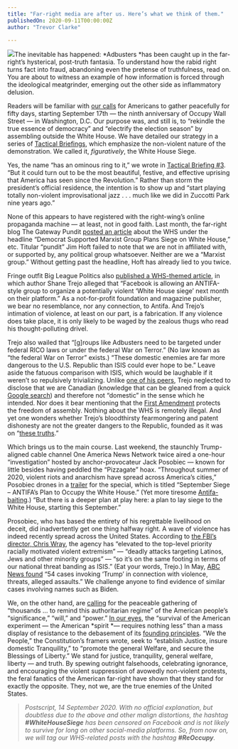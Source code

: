 ```yaml
---
title: "Far-right media are after us. Here’s what we think of them."
publishedOn: 2020-09-11T00:00:00Z
author: "Trevor Clarke"

---
```


![](/images/articles/5f5bfde98e1b2d55754a0d00_adbusters_turtle_logo_1.png)The inevitable has happened: *Adbusters *has been caught up in the far-right’s hysterical, post-truth fantasia. To understand how the rabid right turns fact into fraud, abandoning even the pretense of truthfulness, read on. You are about to witness an example of how information is forced through the ideological meatgrinder, emerging out the other side as inflammatory delusion. 

Readers will be familiar with [our calls](https://www.adbusters.org/campaigns) for Americans to gather peacefully for fifty days, starting September 17th — the ninth anniversary of Occupy Wall Street — in Washington, D.C. Our purpose was, and still is, to “rekindle the true essence of democracy” and “electrify the election season” by assembling outside the White House. We have detailed our strategy in a series of [Tactical Briefings](https://www.adbusters.org/whitehousesiege-campaign), which emphasize the non-violent nature of the demonstration. We called it, *figuratively*, the White House Siege. 

Yes, the name “has an ominous ring to it,” we wrote in [Tactical Briefing #3](https://www.adbusters.org/campaigns/whitehousesiege-tactical-briefing-3). “But it could turn out to be the most beautiful, festive, and effective uprising that America has seen since the Revolution.” Rather than storm the president’s official residence, the intention is to show up and “start playing totally non-violent improvisational jazz . . . much like we did in Zuccotti Park nine years ago.” 

None of this appears to have registered with the right-wing’s online propaganda machine — at least, not in good faith. Last month, the far-right blog The Gateway Pundit [posted an article](https://www.thegatewaypundit.com/2020/08/democrat-supported-marxist-group-plans-siege-white-house-starting-september-17-50-days-2020-election/) about the WHS under the headline “Democrat Supported Marxist Group Plans Siege on White House,” etc. Titular “pundit” Jim Hoft failed to note that we are not in affiliated with, or supported by, any political group whatsoever. Neither are we a “Marxist group.” Without getting past the headline, Hoft has already lied to you twice. 

Fringe outfit Big League Politics also [published a WHS-themed article](https://bigleaguepolitics.com/facebook-allows-antifa-style-group-to-organize-a-white-house-siege-on-their-platform/), in which author Shane Trejo alleged that “Facebook is allowing an ANTIFA-style group to organize a potentially violent ‘White House siege’ next month on their platform.” As a not-for-profit foundation and magazine publisher, we bear no resemblance, nor any connection, to Antifa. And Trejo’s intimation of violence, at least on our part, is a fabrication. If any violence does take place, it is only likely to be waged by the zealous thugs who read his thought-polluting drivel. 

Trejo also wailed that “[g]roups like Adbusters need to be targeted under federal RICO laws or under the federal War on Terror.” (No law known as “the federal War on Terror” exists.) “These domestic enemies are far more dangerous to the U.S. Republic than ISIS could ever hope to be.” Leave aside the fatuous comparison with ISIS, which would be laughable if it weren’t so repulsively trivializing. Unlike [one of his peers](https://www.eagleobserver.com/news/2020/aug/26/the-white-house-siege-occupation-starts-sept-17/), Trejo neglected to disclose that we are Canadian (knowledge that can be gleaned from a quick [Google search](https://support.google.com/websearch/answer/134479?hl=en)) and therefore not “domestic” in the sense which he intended. Nor does it bear mentioning that the [First Amendment](https://constitution.congress.gov/constitution/amendment-1/) protects the freedom of assembly. Nothing about the WHS is remotely illegal. And yet one wonders whether Trejo’s bloodthirsty fearmongering and patent dishonesty are not the greater dangers to the Republic, founded as it was on “[these truths](https://www.ushistory.org/declaration/document/).” 

Which brings us to the main course. Last weekend, the staunchly Trump-aligned cable channel One America News Network twice aired a one-hour “investigation” hosted by anchor-provocateur Jack Posobiec — known for little besides having peddled the “Pizzagate” hoax. “Throughout summer of 2020, violent riots and anarchism have spread across America’s cities,” Posobiec drones in a [trailer](https://www.youtube.com/watch?reload=9&v=VVs3OrA5B0o) for the special, which is titled “September Siege – ANTIFA’s Plan to Occupy the White House.” (Yet more tiresome [Antifa-baiting](https://www.theguardian.com/world/2020/jul/27/us-rightwing-extremists-attacks-deaths-database-leftwing-antifa).) “But there is a deeper plan at play here: a plan to lay siege to the White House, starting this September.” 

Prosobiec, who has based the entirety of his regrettable livelihood on deceit, did inadvertently get one thing halfway right. A wave of violence has indeed recently spread across the United States. According to [the FBI’s director, Chris Wray](https://www.npr.org/2020/02/10/804616715/fbi-announces-that-racist-violence-is-now-equal-priority-to-foreign-terrorism), the agency has “elevated to the top-level priority racially motivated violent extremism” — “deadly attacks targeting Latinos, Jews and other minority groups” — “so it’s on the same footing in terms of our national threat banding as ISIS.” (Eat your words, Trejo.) In May, [ABC News found](https://abcnews.go.com/Politics/blame-abc-news-finds-17-cases-invoking-trump/story?id=58912889) “54 cases invoking ‘Trump’ in connection with violence, threats, alleged assaults.” We challenge anyone to find evidence of similar cases involving names such as Biden. 

We, on the other hand, are [calling](https://www.adbusters.org/campaigns/whitehousesiege-tactical-briefing-2) for the peaceable gathering of “thousands … to remind this authoritarian regime” of the American people’s “significance,” “will,” and “power.” [In our eyes](https://www.adbusters.org/campaigns/whitehousesiege-tactical-briefing-2), the “survival of the American experiment — the American *spirit *— requires nothing less” than a mass display of resistance to the debasement of its [founding principles](https://constitution.congress.gov/constitution/amendment-1/). “We the People,” the Constitution’s framers wrote, seek to “establish Justice, insure domestic Tranquility,” to “promote the general Welfare, and secure the Blessings of Liberty.” We stand for justice, tranquility, general welfare, liberty — and truth. By spewing outright falsehoods, celebrating ignorance, and encouraging the violent suppression of avowedly non-violent protests, the feral fanatics of the American far-right have shown that they stand for exactly the opposite. They, not we, are the true enemies of the United States.

> *Postscript, 14 September 2020. With no official explanation, but doubtless due to the above and other malign distortions, the hashtag ****#WhiteHouseSiege**** has been censored on Facebook and is not likely to survive for long on other social-media platforms. So, from now on, we will tag our WHS-related posts with the hashtag ****#ReOccupy****.*